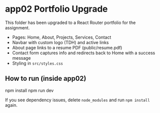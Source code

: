 # app02 Portfolio Upgrade

This folder has been upgraded to a React Router portfolio for the assignment.

- Pages: Home, About, Projects, Services, Contact
- Navbar with custom logo (TDH) and active links
- About page links to a resume PDF (public/resume.pdf)
- Contact form captures info and redirects back to Home with a success message
- Styling in `src/styles.css`

## How to run (inside app02)
npm install
npm run dev

If you see dependency issues, delete `node_modules` and run `npm install` again.
